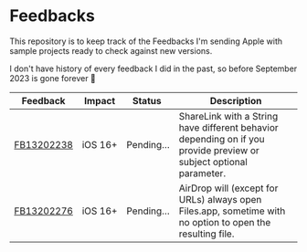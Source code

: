 # Feedbacks

This repository is to keep track of the Feedbacks I'm sending Apple with sample projects ready to check against new versions.

I don't have history of every feedback I did in the past, so before September 2023 is gone forever 🥲

| Feedback   | Impact | Status | Description |
| ---------- | ------ | -------- | ----------- |
| [FB13202238](FB13202238) | iOS 16+ | Pending… | ShareLink with a String have different behavior depending on if you provide preview or subject optional parameter. |
| [FB13202276](FB13202276) | iOS 16+ | Pending… | AirDrop will (except for URLs) always open Files.app, sometime with no option to open the resulting file. |
